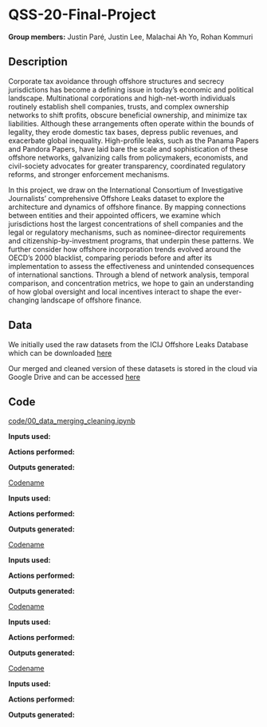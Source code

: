 # QSS-20-Final-Project

**Group members:** Justin Paré, Justin Lee, Malachai Ah Yo, Rohan Kommuri

## Description

Corporate tax avoidance through offshore structures and secrecy jurisdictions has become a defining issue in today’s economic and political landscape. Multinational corporations and high-net-worth individuals routinely establish shell companies, trusts, and complex ownership networks to shift profits, obscure beneficial ownership, and minimize tax liabilities. Although these arrangements often operate within the bounds of legality, they erode domestic tax bases, depress public revenues, and exacerbate global inequality. High-profile leaks, such as the Panama Papers and Pandora Papers, have laid bare the scale and sophistication of these offshore networks, galvanizing calls from policymakers, economists, and civil-society advocates for greater transparency, coordinated regulatory reforms, and stronger enforcement mechanisms.

In this project, we draw on the International Consortium of Investigative Journalists’ comprehensive Offshore Leaks dataset to explore the architecture and dynamics of offshore finance. By mapping connections between entities and their appointed officers, we examine which jurisdictions host the largest concentrations of shell companies and the legal or regulatory mechanisms, such as nominee-director requirements and citizenship-by-investment programs, that underpin these patterns. We further consider how offshore incorporation trends evolved around the OECD’s 2000 blacklist, comparing periods before and after its implementation to assess the effectiveness and unintended consequences of international sanctions. Through a blend of network analysis, temporal comparison, and concentration metrics, we hope to gain an understanding of how global oversight and local incentives interact to shape the ever-changing landscape of offshore finance.

## Data

We initially used the raw datasets from the ICIJ Offshore Leaks Database which can be downloaded [here](https://offshoreleaks-data.icij.org/offshoreleaks/csv/full-oldb.LATEST.zip)

Our merged and cleaned version of these datasets is stored in the cloud via Google Drive and can be accessed [here](https://drive.google.com/file/d/1Z9M-1Y1Pn37JZcPvXb2bPylqt_4_Cf7u/view?usp=sharing)

## Code

[code/00_data_merging_cleaning.ipynb]((https://github.com/malachaiahyo/QSS-20-Final-Project/blob/main/code/00_data_merging_cleaning.ipynb))

**Inputs used:**

**Actions performed:**

**Outputs generated:**

[Codename](link)

**Inputs used:**

**Actions performed:**

**Outputs generated:**

[Codename](link)

**Inputs used:**

**Actions performed:**

**Outputs generated:**

[Codename](link)

**Inputs used:**

**Actions performed:**

**Outputs generated:**

[Codename](link)

**Inputs used:**

**Actions performed:**

**Outputs generated:**

